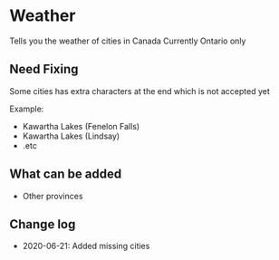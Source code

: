 # Weather
 Tells you the weather of cities in Canada
 Currently Ontario only

<h2>Need Fixing</h2> 

Some cities has extra characters at the end which is not accepted yet

Example:
<ul>
 <li>Kawartha Lakes (Fenelon Falls)</li>
 <li>Kawartha Lakes (Lindsay)</li>
 <li>.etc</li>
</ul>

<h2>What can be added</h2>

<ul>
 <li>Other provinces</li>
</ul>

<h2>Change log</h2>
<ul>
 <li>2020-06-21: Added missing cities</li>
